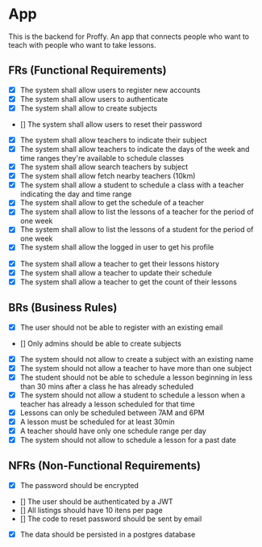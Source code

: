 # App

This is the backend for Proffy. An app that connects people who want to teach with people who want to take lessons.

## FRs (Functional Requirements)

- [x] The system shall allow users to register new accounts
- [x] The system shall allow users to authenticate
- [x] The system shall allow to create subjects
- [] The system shall allow users to reset their password
- [x] The system shall allow teachers to indicate their subject
- [x] The system shall allow teachers to indicate the days of the week and time ranges they're available to schedule classes
- [x] The system shall allow search teachers by subject
- [x] The system shall allow fetch nearby teachers (10km)
- [x] The system shall allow a student to schedule a class with a teacher indicating the day and time range
- [x] The system shall allow to get the schedule of a teacher
- [x] The system shall allow to list the lessons of a teacher for the period of one week
- [x] The system shall allow to list the lessons of a student for the period of one week
- [x] The system shall allow the logged in user to get his profile
<!-- - [] The system shall allow a teacher or student to get the details of a lesson the're part of -->
- [x] The system shall allow a teacher to get their lessons history
- [x] The system shall allow a teacher to update their schedule
- [x] The system shall allow a teacher to get the count of their lessons

## BRs (Business Rules)

- [x] The user should not be able to register with an existing email
- [] Only admins should be able to create subjects
- [x] The system should not allow to create a subject with an existing name
- [x] The system should not allow a teacher to have more than one subject
- [x] The student should not be able to schedule a lesson beginning in less than 30 mins after a class he has already scheduled
- [x] The system should not allow a student to schedule a lesson when a teacher has already a lesson scheduled for that time
- [x] Lessons can only be scheduled between 7AM and 6PM
- [x] A lesson must be scheduled for at least 30min
- [x] A teacher should have only one schedule range per day
- [x] The system should not allow to schedule a lesson for a past date

## NFRs (Non-Functional Requirements)

- [x] The password should be encrypted
- [] The user should be authenticated by a JWT
- [] All listings should have 10 itens per page
- [] The code to reset password should be sent by email
- [x] The data should be persisted in a postgres database
